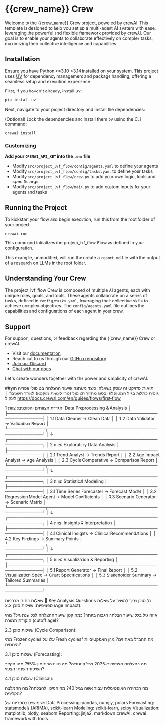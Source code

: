 # {{crew_name}} Crew

Welcome to the {{crew_name}} Crew project, powered by [crewAI](https://crewai.com). This template is designed to help you set up a multi-agent AI system with ease, leveraging the powerful and flexible framework provided by crewAI. Our goal is to enable your agents to collaborate effectively on complex tasks, maximizing their collective intelligence and capabilities.

## Installation

Ensure you have Python >=3.10 <3.14 installed on your system. This project uses [UV](https://docs.astral.sh/uv/) for dependency management and package handling, offering a seamless setup and execution experience.

First, if you haven't already, install uv:

```bash
pip install uv
```

Next, navigate to your project directory and install the dependencies:

(Optional) Lock the dependencies and install them by using the CLI command:
```bash
crewai install
```

### Customizing

**Add your `OPENAI_API_KEY` into the `.env` file**

- Modify `src/project_ivf_flow/config/agents.yaml` to define your agents
- Modify `src/project_ivf_flow/config/tasks.yaml` to define your tasks
- Modify `src/project_ivf_flow/crew.py` to add your own logic, tools and specific args
- Modify `src/project_ivf_flow/main.py` to add custom inputs for your agents and tasks

## Running the Project

To kickstart your flow and begin execution, run this from the root folder of your project:

```bash
crewai run
```

This command initializes the project_ivf_flow Flow as defined in your configuration.

This example, unmodified, will run the create a `report.md` file with the output of a research on LLMs in the root folder.

## Understanding Your Crew

The project_ivf_flow Crew is composed of multiple AI agents, each with unique roles, goals, and tools. These agents collaborate on a series of tasks, defined in `config/tasks.yaml`, leveraging their collective skills to achieve complex objectives. The `config/agents.yaml` file outlines the capabilities and configurations of each agent in your crew.

## Support

For support, questions, or feedback regarding the {{crew_name}} Crew or crewAI.

- Visit our [documentation](https://docs.crewai.com)
- Reach out to us through our [GitHub repository](https://github.com/joaomdmoura/crewai)
- [Join our Discord](https://discord.com/invite/X4JWnZnxPb)
- [Chat with our docs](https://chatg.pt/DWjSBZn)

Let's create wonders together with the power and simplicity of crewAI.


##תיאור:
פרויקט זה עוסק בשאלה: 
כיצד משתנה שיעור ההצלחה  בטיפולי הפריה חוץ גופית כתלות בגיל המטופלת ובסוג מחזור הטיפול (טרי לעומת מוקפא) לאורך השנים?
│
לינק ל
https://docs.crewai.com/en/guides/flows/first-flow 


הגדרת הצוותים והסוכנים:
 צוות 1: Data Preprocessing & Analysis                      │
├─────────────────────────────────────────────────────────────┤
│ 1.1 Data Cleaner → Clean Data                              │
│ 1.2 Data Validator → Validation Report                     │
└────────────┬────────────────────────────────────────────────┘
             │
             ↓
┌─────────────────────────────────────────────────────────────┐
│ צוות 2: Exploratory Data Analysis                          │
├─────────────────────────────────────────────────────────────┤
│ 2.1 Trend Analyst → Trends Report                          │
│ 2.2 Age Impact Analyst → Age Analysis                      │
│ 2.3 Cycle Comparative → Comparison Report                  │
└────────────┬────────────────────────────────────────────────┘
             │
             ↓
┌─────────────────────────────────────────────────────────────┐
│ צוות 3: Statistical Modeling                               │
├─────────────────────────────────────────────────────────────┤
│ 3.1 Time Series Forecaster → Forecast Model                │
│ 3.2 Regression Model Agent → Model Coefficients            │
│ 3.3 Scenario Generator → Scenario Matrix                   │
└────────────┬────────────────────────────────────────────────┘
             │
             ↓
┌─────────────────────────────────────────────────────────────┐
│ צוות 4: Insights & Interpretation                          │
├─────────────────────────────────────────────────────────────┤
│ 4.1 Clinical Insights → Clinical Recommendations           │
│ 4.2 Key Findings → Summary Points                          │
└────────────┬────────────────────────────────────────────────┘
             │
             ↓
┌─────────────────────────────────────────────────────────────┐
│ צוות 5: Visualization & Reporting                          │
├─────────────────────────────────────────────────────────────┤
│ 5.1 Report Generator → Final Report                        │
│ 5.2 Visualization Spec → Chart Specifications              │
│ 5.3 Stakeholder Summary → Tailored Summaries               │
└─────────────────────────────────────────────────────────────┘

שאלות ניתוח מרכזיות
📌 Key Analysis Questions
כל סוכן צריך להשיב על שאלות ספציפיות:
שאלות סוכן 2.2 (Age Impact):

איזה גיל בעל שיעור הצלחה הגבוה ביותר?
כמה קטן שיעור ההצלחה לכל שנת גיל?
מהי הנקודת תמורה (cutoff age)?

שאלות סוכן 2.3 (Cycle Comparison):

מתי Frozen cycles עלו על Fresh cycles?
מה ההבדל באחוזים?
מהן האפקטיביות היחסית?

שאלות סוכן 3.1 (Forecasting):

מה ההצלחה הצפויה ב-2025 לכל קטגוריה?
מה טווח הביטחון 95%?
מהו הקצב השיפור השנתי הצפוי?

שאלות סוכן 4.1 (Clinical):

מה הבחירה האופטימלית עבור אשה בגיל 40?
מה הסיכוי להצלחה?
מה ההמלצה הקלינית?

שימושים בספריות של:
Data Processing:  pandas, numpy, polars
Forecasting:      statsmodels (ARIMA), scikit-learn
Modeling:         scikit-learn, scipy
Visualization:    matplotlib, plotly, seaborn
Reporting:        jinja2, markdown
crewAI:           crewai framework with tools
